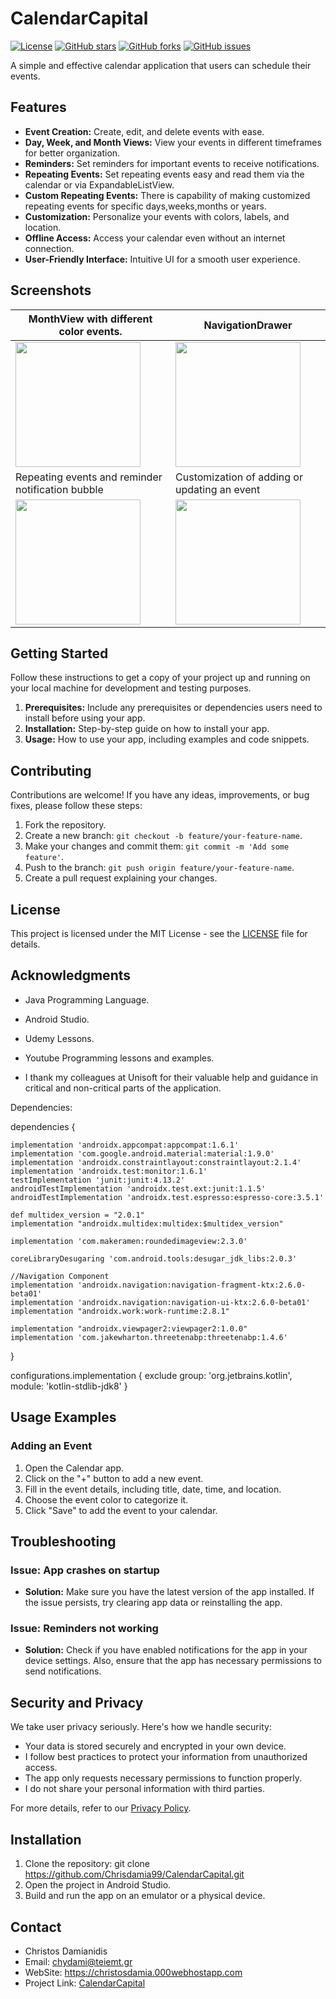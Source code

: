 # CalendarCapital

[![License](https://img.shields.io/badge/license-MIT-blue.svg)](https://opensource.org/licenses/MIT)
[![GitHub stars](https://img.shields.io/github/stars/Chrisdamia99/CalendarCapital.svg)]([https://github.com/YourUsername/YourRepo/stargazers](https://github.com/Chrisdamia99/CalendarCapital/stargazers))
[![GitHub forks](https://img.shields.io/github/forks/Chrisdamia99/CalendarCapital.svg)]([https://github.com/YourUsername/YourRepo/network](https://github.com/Chrisdamia99/CalendarCapital/forks))
[![GitHub issues](https://img.shields.io/github/issues/Chrisdamia99/CalendarCapital.svg)]([https://github.com/YourUsername/YourRepo/issues](https://github.com/Chrisdamia99/CalendarCapital/issues))

A simple and effective calendar application that users can schedule their events.

## Features

- **Event Creation:** Create, edit, and delete events with ease.
- **Day, Week, and Month Views:** View your events in different timeframes for better organization.
- **Reminders:** Set reminders for important events to receive notifications.
- **Repeating Events:** Set repeating events easy and read them via the calendar or via ExpandableListView.
- **Custom Repeating Events:** There is capability of making customized repeating events for specific days,weeks,months or years. 
- **Customization:** Personalize your events with colors, labels, and location.
- **Offline Access:** Access your calendar even without an internet connection.
- **User-Friendly Interface:** Intuitive UI for a smooth user experience.

## Screenshots

| MonthView with different color events.              | NavigationDrawer                             |
|-----------------------------------------------------|---------------------------------------------|
| <img class="screenshot" src="https://github.com/Chrisdamia99/CalendarCapital/assets/48257791/8d50e8e8-1569-48d1-a1b2-4794ec4d8d36.png"  width="200"> | <img class="screenshot" src="https://github.com/Chrisdamia99/CalendarCapital/assets/48257791/8a859fc4-e670-421c-98cc-a902722ffc78.png" width="200"> |
| Repeating events and reminder notification bubble  | Customization of adding or updating an event |
| <img class="screenshot" src="https://github.com/Chrisdamia99/CalendarCapital/assets/48257791/7f1b4473-babe-40ac-a69b-7599d35e3aa9.png" width="200"> | <img class="screenshot" src="https://github.com/Chrisdamia99/CalendarCapital/assets/48257791/681e57c3-c299-4771-81de-e34fb56ccf00.png" width="200"> |




<!-- Add more screenshots if necessary -->

## Getting Started

Follow these instructions to get a copy of your project up and running on your local machine for development and testing purposes.

1. **Prerequisites:** Include any prerequisites or dependencies users need to install before using your app.
2. **Installation:** Step-by-step guide on how to install your app.
3. **Usage:** How to use your app, including examples and code snippets.

## Contributing

Contributions are welcome! If you have any ideas, improvements, or bug fixes, please follow these steps:

1. Fork the repository.
2. Create a new branch: `git checkout -b feature/your-feature-name`.
3. Make your changes and commit them: `git commit -m 'Add some feature'`.
4. Push to the branch: `git push origin feature/your-feature-name`.
5. Create a pull request explaining your changes.

## License

This project is licensed under the MIT License - see the [LICENSE](LICENSE) file for details.

## Acknowledgments

- Java Programming Language.
- Android Studio.
- Udemy Lessons.
- Youtube Programming lessons and examples.

- I thank my colleagues at Unisoft for their valuable help and guidance in critical and non-critical parts of the application.

  
Dependencies:

dependencies {

    implementation 'androidx.appcompat:appcompat:1.6.1'
    implementation 'com.google.android.material:material:1.9.0'
    implementation 'androidx.constraintlayout:constraintlayout:2.1.4'
    implementation 'androidx.test:monitor:1.6.1'
    testImplementation 'junit:junit:4.13.2'
    androidTestImplementation 'androidx.test.ext:junit:1.1.5'
    androidTestImplementation 'androidx.test.espresso:espresso-core:3.5.1'
  
    def multidex_version = "2.0.1"
    implementation "androidx.multidex:multidex:$multidex_version"
  
    implementation 'com.makeramen:roundedimageview:2.3.0'

    coreLibraryDesugaring 'com.android.tools:desugar_jdk_libs:2.0.3'

    //Navigation Component
    implementation 'androidx.navigation:navigation-fragment-ktx:2.6.0-beta01'
    implementation 'androidx.navigation:navigation-ui-ktx:2.6.0-beta01'
    implementation "androidx.work:work-runtime:2.8.1"

    implementation "androidx.viewpager2:viewpager2:1.0.0"
    implementation 'com.jakewharton.threetenabp:threetenabp:1.4.6'

}

configurations.implementation {
    exclude group: 'org.jetbrains.kotlin', module: 'kotlin-stdlib-jdk8'
}

## Usage Examples

### Adding an Event

1. Open the Calendar app.
2. Click on the "+" button to add a new event.
3. Fill in the event details, including title, date, time, and location.
4. Choose the event color to categorize it.
5. Click "Save" to add the event to your calendar.


## Troubleshooting

### Issue: App crashes on startup
- **Solution:** Make sure you have the latest version of the app installed. If the issue persists, try clearing app data or reinstalling the app.

### Issue: Reminders not working
- **Solution:** Check if you have enabled notifications for the app in your device settings. Also, ensure that the app has necessary permissions to send notifications.

## Security and Privacy

We take user privacy seriously. Here's how we handle security:

- Your data is stored securely and encrypted in your own device.
- I follow best practices to protect your information from unauthorized access.
- The app only requests necessary permissions to function properly.
- I do not share your personal information with third parties.

For more details, refer to our [Privacy Policy](PRIVACY_POLICY).

## Installation

1. Clone the repository:
git clone https://github.com/Chrisdamia99/CalendarCapital.git
2. Open the project in Android Studio.
3. Build and run the app on an emulator or a physical device.


## Contact

- Christos Damianidis  
- Email: chydami@teiemt.gr
- WebSite: https://christosdamia.000webhostapp.com
- Project Link: [CalendarCapital](https://github.com/Chrisdamia99/CalendarCapital)
